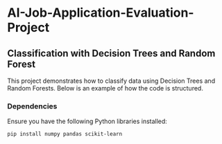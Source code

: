 # AI-Job-Application-Evaluation-Project

## Classification with Decision Trees and Random Forest

This project demonstrates how to classify data using Decision Trees and Random Forests. Below is an example of how the code is structured.

### Dependencies

Ensure you have the following Python libraries installed:

```bash
pip install numpy pandas scikit-learn
